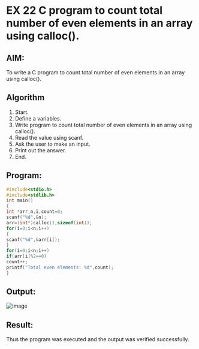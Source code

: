 # EX 22 C program to count total number of even elements in an array using calloc().
## AIM:
To write a C program to count total number of even elements in an array using calloc().

## Algorithm
1. Start.
2. Define a variables.
3. Write program to count total number of even elements in an array using calloc().
4. Read the value using scanf.
5. Ask the user to make an input.
6. Print out the answer.
7. End. 

## Program:
```c
#include<stdio.h> 
#include<stdlib.h> 
int main()
{
int *arr,n,i,count=0; 
scanf("%d",&n); 
arr=(int*)calloc(1,sizeof(int)); 
for(i=0;i<n;i++)
{
scanf("%d",&arr[i]);
}
for(i=0;i<n;i++)
if(arr[i]%2==0) 
count++;
printf("Total even elements: %d",count);
}
```

## Output:

![image](https://github.com/user-attachments/assets/a66692b5-7370-488f-aa5f-a858bf3b610d)


## Result:
Thus the program was executed and the output was verified successfully.
